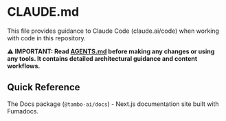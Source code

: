 # CLAUDE.md

This file provides guidance to Claude Code (claude.ai/code) when working with code in this repository.

**⚠️ IMPORTANT: Read [AGENTS.md](./AGENTS.md) before making any changes or using any tools. It contains detailed architectural guidance and content workflows.**

## Quick Reference

The Docs package (`@tambo-ai/docs`) - Next.js documentation site built with Fumadocs.
